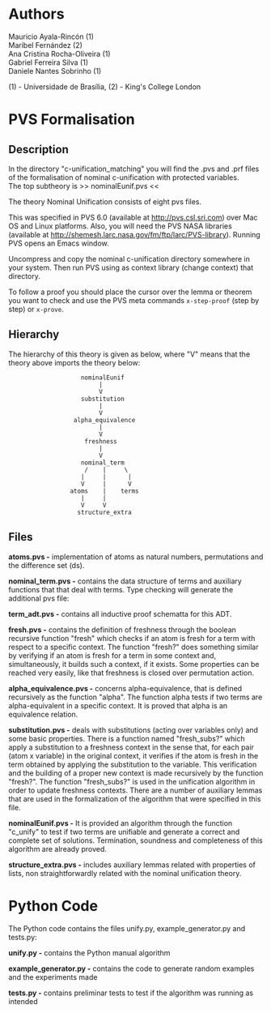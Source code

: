# Authors 
Mauricio Ayala-Rincón (1)  
Maribel Fernández (2)  
Ana Cristina Rocha-Oliveira (1)  
Gabriel Ferreira Silva (1)  
Daniele Nantes Sobrinho (1)  

(1) - Universidade de Brasília, (2) - King's College London   

# PVS Formalisation
##  Description  
In the directory "c-unification\_matching" you will find the .pvs and .prf files of the formalisation
of nominal c-unification with protected variables.  
The top subtheory is >> nominalEunif.pvs <<

The theory Nominal Unification consists of eight pvs files.

This was specified in PVS 6.0 (available at http://pvs.csl.sri.com) over
Mac OS and Linux platforms. Also, you will need the PVS NASA libraries
(available at http://shemesh.larc.nasa.gov/fm/ftp/larc/PVS-library). 
Running PVS opens an Emacs window. 

Uncompress and copy the nominal c-unification directory somewhere in your 
system. Then run PVS using as context library (change context) that 
directory.  

To follow a proof you should place the cursor over the lemma or theorem
you want to check and use the PVS meta commands `x-step-proof` (step by
step) or `x-prove`.
 
## Hierarchy 
The hierarchy of this theory is given as below, where "V" means that the 
theory above imports the theory below:

                        nominalEunif
                             |
                             V
                        substitution
                             |
                             V
                      alpha_equivalence
                             |
                             V
                         freshness
                             |
                             V
                        nominal_term
                         /    |     \
                        |     |      |
                        V     |      V
                     atoms    |    terms
                        |     |   
                        V     V   
                       structure_extra



## Files 
**atoms.pvs -** implementation of atoms as natural numbers, permutations 
          and the difference set (ds).

**nominal\_term.pvs -** contains the data structure of terms and auxiliary functions that
                 that deal with terms. Type checking will generate the additional 
                 pvs file: 

**term\_adt.pvs -** contains all inductive proof schematta for this ADT.

**fresh.pvs -** contains the definition of freshness through the boolean recursive 
          function "fresh" which checks if an atom is fresh for a term with 
          respect to a specific context. The function "fresh?" does something 
          similar by verifying if an atom is fresh for a term in some context 
          and, simultaneously, it builds such a context, if it exists. Some 
          properties can be reached very easily, like that freshness is closed 
          over permutation action.

**alpha\_equivalence.pvs -** concerns alpha-equivalence, that is defined recursively 
          as the function "alpha". The function alpha tests if two terms are 
          alpha-equivalent in a specific context. It is proved that alpha is 
          an equivalence relation. 

**substitution.pvs -** deals with substitutions (acting over variables only) and some 
          basic properties. There is a function named "fresh\_subs?" which apply 
          a substitution to a freshness context in the sense that, for each pair 
          (atom x variable) in the original context, it verifies if the atom is 
          fresh in the term obtained by applying the substitution to the 
          variable. This verification and the building of a proper new context 
          is made recursively by the function "fresh?". The function "fresh_subs?" 
          is used in the unification algorithm in order to update freshness 
          contexts. There are a number of auxiliary lemmas that are used in the
          formalization of the algorithm that were specified in this file. 

**nominalEunif.pvs -** It is 
          provided an algorithm through the function "c\_unify" to test if two 
          terms are unifiable and generate a correct and complete set of solutions. 
          Termination, soundness and completeness of this algorithm are already proved.

**structure\_extra.pvs -** includes auxiliary lemmas related with properties of 
          lists, non straightforwardly related with the nominal unification
          theory.

# Python Code
The Python code contains the files unify.py, example\_generator.py and tests.py: 

**unify.py -** contains the Python manual algorithm 

**example\_generator.py -** contains the code to generate random examples and the
experiments made

**tests.py -** contains preliminar tests to test if the algorithm was running as
intended 

